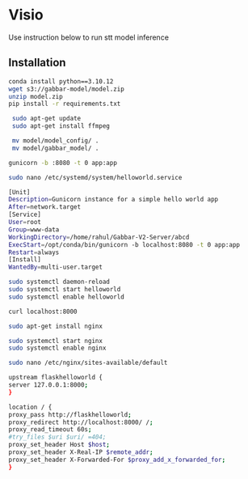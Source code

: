 
# Visio
Use instruction below to run stt model inference


## Installation


```bash
conda install python==3.10.12
wget s3://gabbar-model/model.zip
unzip model.zip
pip install -r requirements.txt

```

```bash
 sudo apt-get update
 sudo apt-get install ffmpeg

```
```bash
 mv model/model_config/ .
 mv model/gabbar_model/ .

```

```bash
gunicorn -b :8080 -t 0 app:app

```
```bash
sudo nano /etc/systemd/system/helloworld.service

```

```bash
[Unit]
Description=Gunicorn instance for a simple hello world app
After=network.target
[Service]
User=root
Group=www-data
WorkingDirectory=/home/rahul/Gabbar-V2-Server/abcd
ExecStart=/opt/conda/bin/gunicorn -b localhost:8080 -t 0 app:app
Restart=always
[Install]
WantedBy=multi-user.target

```

```bash
sudo systemctl daemon-reload
sudo systemctl start helloworld
sudo systemctl enable helloworld

```


```bash
curl localhost:8000

```

```bash
sudo apt-get install nginx

```


```bash
sudo systemctl start nginx
sudo systemctl enable nginx

```


```bash
sudo nano /etc/nginx/sites-available/default

```

```bash
upstream flaskhelloworld {
server 127.0.0.1:8000;
}

```

```bash
location / {
proxy_pass http://flaskhelloworld;
proxy_redirect http://localhost:8000/ /;
proxy_read_timeout 60s;
#try_files $uri $uri/ =404;
proxy_set_header Host $host;
proxy_set_header X-Real-IP $remote_addr;
proxy_set_header X-Forwarded-For $proxy_add_x_forwarded_for;
}

```
